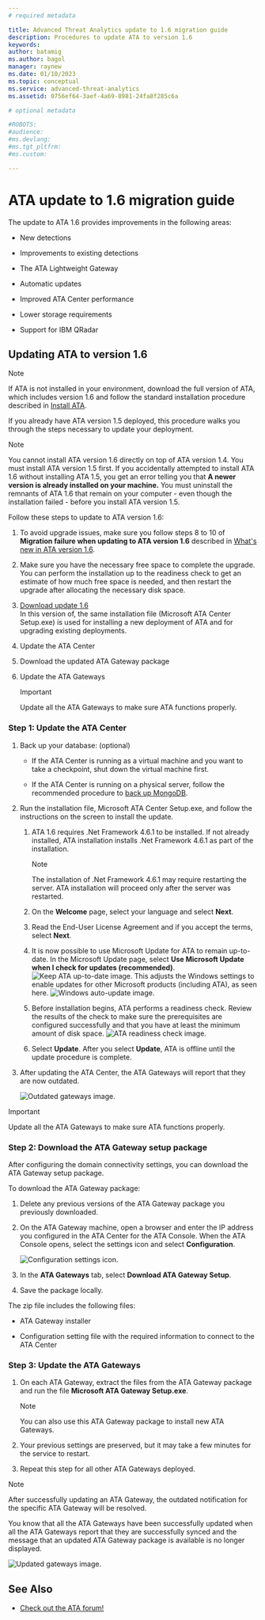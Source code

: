 ```yaml
---
# required metadata

title: Advanced Threat Analytics update to 1.6 migration guide
description: Procedures to update ATA to version 1.6
keywords:
author: batamig
ms.author: bagol
manager: raynew
ms.date: 01/10/2023
ms.topic: conceptual
ms.service: advanced-threat-analytics
ms.assetid: 0756ef64-3aef-4a69-8981-24fa8f285c6a

# optional metadata

#ROBOTS:
#audience:
#ms.devlang:
#ms.tgt_pltfrm:
#ms.custom:

---
```


# ATA update to 1.6 migration guide

The update to ATA 1.6 provides improvements in the following areas:

- New detections

- Improvements to existing detections

- The ATA Lightweight Gateway

- Automatic updates

- Improved ATA Center performance

- Lower storage requirements

- Support for IBM QRadar

## Updating ATA to version 1.6

> [!NOTE]
> If ATA is not installed in your environment, download the full version of ATA, which includes version 1.6 and follow the standard installation procedure described in [Install ATA](install-ata-step1.md).

If you already have ATA version 1.5 deployed, this procedure walks you through the steps necessary to update your deployment.

> [!NOTE]
> You cannot install ATA version 1.6 directly on top of ATA version 1.4. You must install ATA version 1.5 first. If you accidentally attempted to install ATA 1.6 without installing ATA 1.5, you get an error telling you that **A newer version is already installed on your machine.** You must uninstall the remnants of ATA 1.6 that remain on your computer - even though the installation failed - before you install ATA version 1.5.

Follow these steps to update to ATA version 1.6:

1. To avoid upgrade issues, make sure you follow steps 8 to 10 of **Migration failure when updating to ATA version 1.6** described in [What's new in ATA version 1.6](whats-new-version-1.6.md).
1. Make sure you have the necessary free space to complete the upgrade. You can perform the installation up to the readiness check to get an estimate of how much free space is needed, and then restart the upgrade after allocating the  necessary disk space.
1. [Download update 1.6](install-ata-step1.md#step-1-download-and-install-the-ata-center)<br>
In this version of, the same installation file (Microsoft ATA Center Setup.exe) is used for installing a new deployment of ATA and for upgrading existing deployments.

1. Update the ATA Center

1. Download the updated ATA Gateway package

1. Update the ATA Gateways

    > [!IMPORTANT]
    > Update all the ATA Gateways to make sure ATA functions properly.

### Step 1: Update the ATA Center

1. Back up your database: (optional)

    - If the ATA Center is running as a virtual machine and you want to take a checkpoint, shut down the virtual machine first.

    - If the ATA Center is running on a physical server, follow the recommended procedure to [back up MongoDB](https://www.mongodb.com/docs/manual/core/backups/).

1. Run the installation file, Microsoft ATA Center Setup.exe, and follow the instructions on the screen to install the update.

    1. ATA 1.6 requires .Net Framework 4.6.1 to be installed. If not already installed, ATA installation installs .Net Framework 4.6.1 as part of the installation.

        > [!NOTE]
        > The installation of .Net Framework 4.6.1 may require restarting the server. ATA installation will proceed only after the server was restarted.

    2. On the **Welcome** page, select your language and select **Next**.

    3. Read the End-User License Agreement and if you accept the terms, select **Next**.

    4. It is now possible to use Microsoft Update for ATA to remain up-to-date.  In the Microsoft Update page, select **Use Microsoft Update when I check for updates (recommended)**.
    ![Keep ATA up-to-date image.](media/ata_ms_update.png)
     This adjusts the Windows settings to enable updates for other Microsoft products (including ATA), as seen here.
    ![Windows auto-update image.](media/ata_installupdatesautomatically.png)

    5. Before installation begins, ATA performs a readiness check. Review the results of the check to make sure the prerequisites are configured successfully and that you have at least the minimum amount of disk space.
    ![ATA readiness check image.](media/ata_install_readinesschecks.png)

    6. Select **Update**. After you select **Update**, ATA is offline until the update procedure is complete.

1. After updating the ATA Center, the ATA Gateways will report that they are now outdated.

    ![Outdated gateways image.](media/ATA-center-outdated.png)

> [!IMPORTANT]
> Update all the ATA Gateways to make sure ATA functions properly.

### Step 2: Download the ATA Gateway setup package

After configuring the domain connectivity settings, you can download the ATA Gateway setup package.

To download the ATA Gateway package:

1. Delete any previous versions of the ATA Gateway package you previously downloaded.

1. On the ATA Gateway machine, open a browser and enter the IP address you configured in the ATA Center for the ATA Console. When the ATA Console opens, select the settings icon and select **Configuration**.

    ![Configuration settings icon.](media/ATA-config-icon.png)

1. In the **ATA Gateways** tab, select **Download ATA Gateway Setup**.

1. Save the package locally.

The zip file includes the following files:

- ATA Gateway installer

- Configuration setting file with the required information to connect to the ATA Center

### Step 3: Update the ATA Gateways

1. On each ATA Gateway, extract the files from the ATA Gateway package and run the file **Microsoft ATA Gateway Setup.exe**.

    > [!NOTE]
    > You can also use this ATA Gateway package to install new ATA Gateways.

1. Your previous settings are preserved, but it may take a few minutes for the service to restart.

1. Repeat this step for all other ATA Gateways deployed.

> [!NOTE]
> After successfully updating an ATA Gateway, the outdated notification for the specific ATA Gateway will be resolved.

You know that all the ATA Gateways have been successfully updated when all the ATA Gateways report that they are successfully synced and the message that an updated ATA Gateway package is available is no longer displayed.

![Updated gateways image.](media/ATA-gw-updated.png)

## See Also

- [Check out the ATA forum!](https://social.technet.microsoft.com/Forums/security/home?forum=mata)
